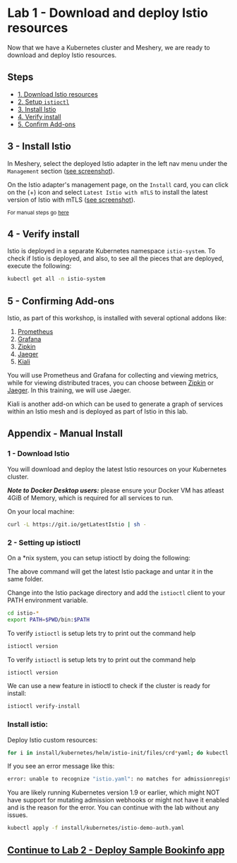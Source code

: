 # Lab 1 - Download and deploy Istio resources

Now that we have a Kubernetes cluster and Meshery, we are ready to download and deploy Istio resources.

## Steps

* [1. Download Istio resources](#1)
* [2. Setup `istioctl`](#2)
* [3. Install Istio](#3)
* [4. Verify install](#4)
* [5. Confirm Add-ons](#5)


## <a name="3"></a> 3 - Install Istio

In Meshery, select the deployed Istio adapter in the left nav menu under the `Management` section ([see screenshot](https://raw.githubusercontent.com/leecalcote/istio-service-mesh-workshop/feature/blend-in-meshery/lab-1/img/meshery_management_istio.png)).

On the Istio adapter's management page, on the `Install` card, you can click on the (+) icon and select `Latest Istio with mTLS` to install the latest version of Istio with mTLS ([see screenshot](https://raw.githubusercontent.com/leecalcote/istio-service-mesh-workshop/feature/blend-in-meshery/lab-1/img/meshery_management_istio-install.png)).

<small>For manual steps go [here](#appendix)</small>

## <a name="4"></a> 4 - Verify install

Istio is deployed in a separate Kubernetes namespace `istio-system`. To check if Istio is deployed, and also, to see all the pieces that are deployed, execute the following:

```sh
kubectl get all -n istio-system
```
## <a name="5"></a> 5 - Confirming Add-ons
	
Istio, as part of this workshop, is installed with several optional addons like:
1. [Prometheus](https://prometheus.io/)
2. [Grafana](https://grafana.com/)
3. [Zipkin](https://zipkin.io/)
4. [Jaeger](https://www.jaegertracing.io/)
5. [Kiali](https://www.kiali.io/)
	
You will use Prometheus and Grafana for collecting and viewing metrics, while for viewing distributed traces, you can choose between [Zipkin](https://zipkin.io/) or [Jaeger](https://www.jaegertracing.io/). In this training, we will use Jaeger.
	
Kiali is another add-on which can be used to generate a graph of services within an Istio mesh and is deployed as part of Istio in this lab.


## <a name="appendix"></a> Appendix - Manual Install

### <a name="1"></a> 1 - Download Istio
You will download and deploy the latest Istio resources on your Kubernetes cluster. 

***Note to Docker Desktop users:*** please ensure your Docker VM has atleast 4GiB of Memory, which is required for all services to run.

On your local machine:
```sh
curl -L https://git.io/getLatestIstio | sh -
```

### <a name="2"></a> 2 - Setting up istioctl
On a *nix system, you can setup istioctl by doing the following: 

The above command will get the latest Istio package and untar it in the same folder.

Change into the Istio package directory and add the `istioctl` client to your PATH environment variable.
```sh
cd istio-*
export PATH=$PWD/bin:$PATH
```

To verify `istioctl` is setup lets try to print out the command help
```sh
istioctl version
```

To verify `istioctl` is setup lets try to print out the command help
```sh
istioctl version
```

We can use a new feature in istioctl to check if the cluster is ready for install:

```sh
istioctl verify-install
```

### Install istio:

Deploy Istio custom resources:
```sh
for i in install/kubernetes/helm/istio-init/files/crd*yaml; do kubectl apply -f $i; done
```

If you see an error message like this:
```sh
error: unable to recognize "istio.yaml": no matches for admissionregistration.k8s.io/, Kind=MutatingWebhookConfiguration
```

You are likely running Kubernetes version 1.9 or earlier, which might NOT have support for mutating admission webhooks or might not have it enabled and is the reason for the error. You can continue with the lab without any issues.

```sh
kubectl apply -f install/kubernetes/istio-demo-auth.yaml
```

## [Continue to Lab 2 - Deploy Sample Bookinfo app](../lab-2/README.md)
